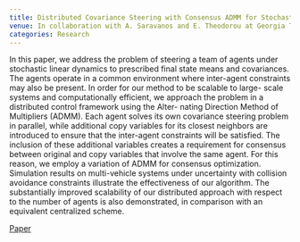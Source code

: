 ```yaml
---
title: Distributed Covariance Steering with Consensus ADMM for Stochastic Multi-Agent Systems
venue: In collaboration with A. Saravanos and E. Theodorou at Georgia Tech. Presented at Robotics - Science and Systems 2021.
categories: Research
---
```


In this paper, we address the problem of steering a team of agents under stochastic linear dynamics to prescribed final state means and covariances. The agents operate in a common environment where inter-agent constraints may also be present. In order for our method to be scalable to large- scale systems and computationally efficient, we approach the problem in a distributed control framework using the Alter- nating Direction Method of Multipliers (ADMM). Each agent solves its own covariance steering problem in parallel, while additional copy variables for its closest neighbors are introduced to ensure that the inter-agent constraints will be satisfied. The inclusion of these additional variables creates a requirement for consensus between original and copy variables that involve the same agent. For this reason, we employ a variation of ADMM for consensus optimization. Simulation results on multi-vehicle systems under uncertainty with collision avoidance constraints illustrate the effectiveness of our algorithm. The substantially improved scalability of our distributed approach with respect to the number of agents is also demonstrated, in comparison with an equivalent centralized scheme.

[Paper](http://www.roboticsproceedings.org/rss17/p075.pdf)
